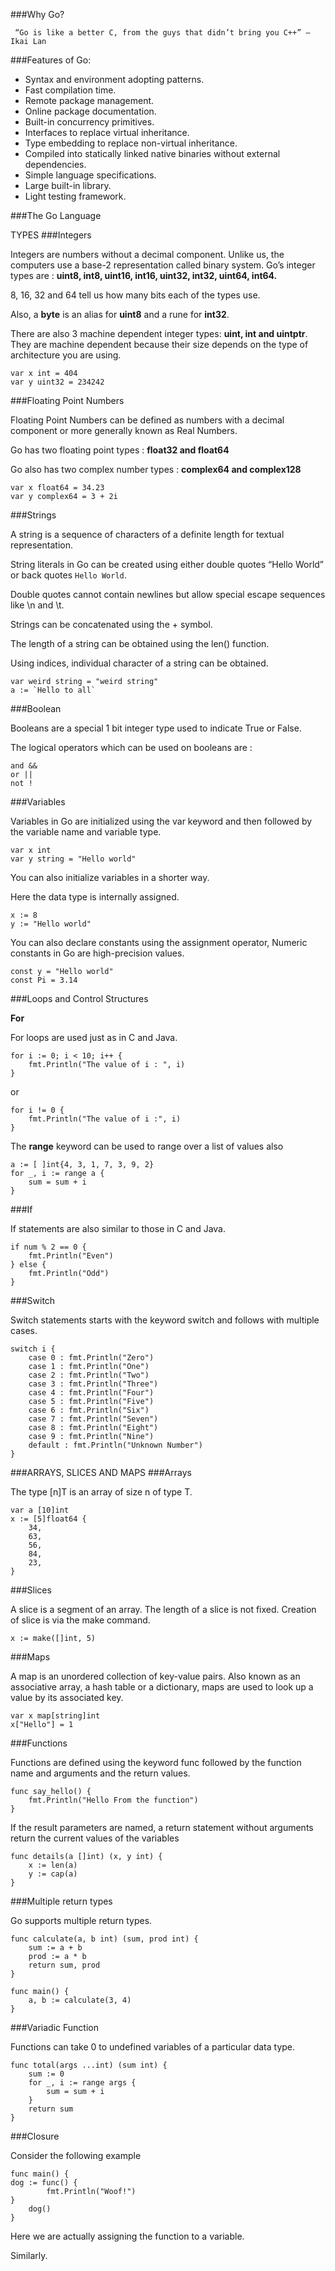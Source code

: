 ###Why Go?
```
 “Go is like a better C, from the guys that didn’t bring you C++” — Ikai Lan
```

###Features of Go:

* Syntax and environment adopting patterns.
* Fast compilation time.
* Remote package management.
* Online package documentation.
* Built-in concurrency primitives.
* Interfaces to replace virtual inheritance.
* Type embedding to replace non-virtual inheritance.
* Compiled into statically linked native binaries without external dependencies.
* Simple language specifications.
* Large built-in library.
* Light testing framework.

###The Go Language

TYPES
###Integers

Integers are numbers without a decimal component. Unlike us, the computers use a base-2 representation called binary system. Go’s integer types are : **uint8, int8, uint16, int16, uint32, int32, uint64, int64.**

8, 16, 32 and 64 tell us how many bits each of the types use.

Also, a **byte** is an alias for **uint8** and a rune for **int32**.

There are also 3 machine dependent integer types: **uint, int and uintptr**. They are machine dependent because their size depends on the type of architecture you are using.

```
var x int = 404
var y uint32 = 234242
```

###Floating Point Numbers

Floating Point Numbers can be defined as numbers with a decimal component or more generally known as Real Numbers.

Go has two floating point types : **float32 and float64**

Go also has two complex number types : **complex64 and complex128**

```
var x float64 = 34.23
var y complex64 = 3 + 2i
```

###Strings

A string is a sequence of characters of a definite length for textual representation.

String literals in Go can be created using either double quotes “Hello World” or back quotes `Hello World`.

Double quotes cannot contain newlines but allow special escape sequences like \n and \t.

Strings can be concatenated using the + symbol.

The length of a string can be obtained using the len(<string>) function.

Using indices, individual character of a string can be obtained.

```
var weird string = "weird string"
a := `Hello to all`
```

###Boolean

Booleans are a special 1 bit integer type used to indicate True or False.

The logical operators which can be used on booleans are :

```
and &&
or ||
not !
```

###Variables

Variables in Go are initialized using the var keyword and then followed by the variable name and variable type.
```
var x int
var y string = "Hello world"
```

You can also initialize variables in a shorter way.

Here the data type is internally assigned.
```
x := 8
y := "Hello world"
```

You can also declare constants using the assignment operator, Numeric constants in Go are high-precision values.
```
const y = "Hello world"
const Pi = 3.14
```

###Loops and Control Structures

**For**

For loops are used just as in C and Java.

```
for i := 0; i < 10; i++ {
	fmt.Println("The value of i : ", i)
}   
```

or
```
for i != 0 {
	fmt.Println("The value of i :", i)
}
```

The **range** keyword can be used to range over a list of values also
```
a := [ ]int{4, 3, 1, 7, 3, 9, 2}
for _, i := range a {
	sum = sum + i
}
```

###If

If statements are also similar to those in C and Java.
```
if num % 2 == 0 {
	fmt.Println("Even")
} else {
	fmt.Println("Odd")
}
```

###Switch

Switch statements starts with the keyword switch and follows with multiple cases.
```
switch i {
	case 0 : fmt.Println("Zero")
	case 1 : fmt.Println("One")
	case 2 : fmt.Println("Two")
	case 3 : fmt.Println("Three")
	case 4 : fmt.Println("Four")
	case 5 : fmt.Println("Five")
	case 6 : fmt.Println("Six")
	case 7 : fmt.Println("Seven")
	case 8 : fmt.Println("Eight")
	case 9 : fmt.Println("Nine")
	default : fmt.Println("Unknown Number")
}
```

###ARRAYS, SLICES AND MAPS
###Arrays

The type [n]T is an array of size n of type T.

```
var a [10]int 
x := [5]float64 {
	34,
	63,
	56,
	84,
	23,
}
```

###Slices

A slice is a segment of an array. The length of a slice is not fixed. Creation of slice is via the make command.
```
x := make([]int, 5)
```

###Maps

A map is an unordered collection of key-value pairs. Also known as an associative array, a hash table or a dictionary, maps are used to look up a value by its associated key.
```
var x map[string]int
x["Hello"] = 1
```

###Functions

Functions are defined using the keyword func followed by the function name and arguments and the return values.
```
func say_hello() {
	fmt.Println("Hello From the function")
}
```

If the result parameters are named, a return statement without arguments return the current values of the variables

```
func details(a []int) (x, y int) {
	x := len(a)
	y := cap(a)
}
```

###Multiple return types

Go supports multiple return types.
```
func calculate(a, b int) (sum, prod int) {
	sum := a + b
	prod := a * b
	return sum, prod
}

func main() {
	a, b := calculate(3, 4)
}
```

###Variadic Function

Functions can take 0 to undefined variables of a particular data type.
```
func total(args ...int) (sum int) {
	sum := 0
	for _, i := range args {
		sum = sum + i
	}
	return sum
}
```

###Closure

Consider the following example
```
func main() {
dog := func() {
		fmt.Println("Woof!")
}
	dog()
}
```

Here we are actually assigning the function to a variable.

Similarly.